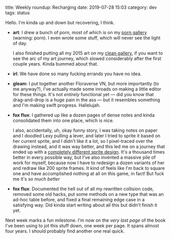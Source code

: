title: Weekly roundup: Recharging
date: 2019-07-28 15:03
category: dev
tags: status

Hello.  I'm kinda up and down but recovering, I think.

- **art**: I drew a bunch of porn, most of which is on my [porn gallery](https://d.eev.ee/) (warning: porn).  I even wrote some stuff, which will never see the light of day.

    I also finished putting all my 2015 art on my [clean gallery](https://t.eev.ee/), if you want to see the arc of my art journey, which slowed considerably after the first couple years.  Kinda bummed about that.

- **irl**: We have done so many fucking errands you have no idea.

- **gleam**: I put together another Floraverse VN, but more importantly (to me anyway?), I've actually made some inroads on making a little editor for these things.  It's not _entirely_ functional yet — did you know that drag-and-drop is a huge pain in the ass — but it resembles something and I'm making swift progress.  Hallelujah.

- **fox flux**: I gathered up like a dozen pages of dense notes and kinda consolidated them into one place, which is nice.

    I also, accidentally, uh, okay funny story, I was taking notes on paper and I doodled Lexy pulling a lever, and later I tried to sprite it based on her current sprite, and I didn't like it a lot, so I pixel-traced over the drawing instead, and it was way better, and this led me on a journey that ended up with a [completely different sprite design](https://twitter.com/eevee/status/1153024196735188992).  It's a thousand times better in every possible way, but I've also invented a massive pile of work for myself, because now I have to redesign a dozen variants of her and redraw like 200 sprite frames.  It kind of feels like I'm back to square one and have accomplished nothing at all on this game, in fact!  But fuck me it's _so much better_

- **fox flux**: Documented the hell out of all my rewritten collision code, removed some old hacks, put some methods on a new type that was an ad-hoc table before, and fixed a final remaining edge case in a satisfying way.  Did kinda start writing about all this but didn't finish it yet.

Next week marks a fun milestone.  I'm now on the _very last page_ of the book I've been using to jot this stuff down, one week per page.  It spans almost four years.  I should probably find another one real quick.

